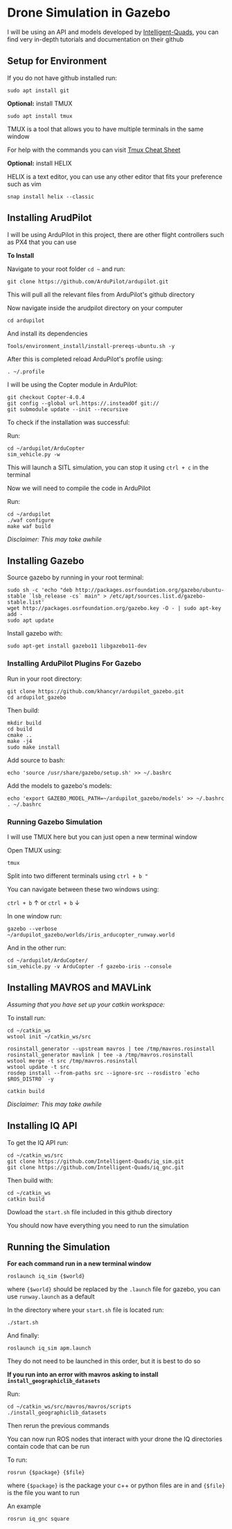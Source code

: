 # Drone Simulation in Gazebo

I will be using an API and models developed by [Intelligent-Quads](https://github.com/Intelligent-Quads), you can find very in-depth tutorials and documentation on their github


## Setup for Environment

If you do not have github installed run:

```
sudo apt install git
```

**Optional:** install TMUX

```
sudo apt install tmux
```

TMUX is a tool that allows you to have multiple terminals in the same window

For help with the commands you can visit [Tmux Cheat Sheet](https://tmuxcheatsheet.com/)

**Optional:** install HELIX

HELIX is a text editor, you can use any other editor that fits your preference such as vim

```
snap install helix --classic
```


## Installing ArudPilot

I will be using ArduPilot in this project, there are other flight controllers such as PX4 that you can use

**To Install**

Navigate to your root folder `cd ~` and run:

```
git clone https://github.com/ArduPilot/ardupilot.git
```

This will pull all the relevant files from ArduPilot's github directory

Now navigate inside the arudpilot directory on your computer

```
cd ardupilot
```

And install its dependencies

```
Tools/environment_install/install-prereqs-ubuntu.sh -y
```

After this is completed reload ArduPilot's profile using:

```
. ~/.profile
```

I will be using the Copter module in ArduPilot:

```
git checkout Copter-4.0.4
git config --global url.https://.insteadOf git://
git submodule update --init --recursive
```

To check if the installation was successful:

Run:

```
cd ~/ardupilot/ArduCopter
sim_vehicle.py -w
```

This will launch a SITL simulation, you can stop it using `ctrl + c` in the terminal


Now we will need to compile the code in ArduPilot

Run:
```
cd ~/ardupilot
./waf configure
make waf build
```

_Disclaimer: This may take awhile_

## Installing Gazebo

Source gazebo by running in your root terminal:

```
sudo sh -c 'echo "deb http://packages.osrfoundation.org/gazebo/ubuntu-stable `lsb_release -cs` main" > /etc/apt/sources.list.d/gazebo-stable.list'
wget http://packages.osrfoundation.org/gazebo.key -O - | sudo apt-key add -
sudo apt update
```

Install gazebo with:

```
sudo apt-get install gazebo11 libgazebo11-dev
```

### Installing ArduPilot Plugins For Gazebo

Run in your root directory:

```
git clone https://github.com/khancyr/ardupilot_gazebo.git
cd ardupilot_gazebo
```

Then build:

```
mkdir build
cd build
cmake ..
make -j4
sudo make install
```

Add source to bash:

```
echo 'source /usr/share/gazebo/setup.sh' >> ~/.bashrc
```

Add the models to gazebo's models:

```
echo 'export GAZEBO_MODEL_PATH=~/ardupilot_gazebo/models' >> ~/.bashrc
. ~/.bashrc
```

### Running Gazebo Simulation

I will use TMUX here but you can just open a new terminal window 

Open TMUX using:

```
tmux
```

Split into two different terminals using `ctrl + b "`

You can navigate between these two windows using:

`ctrl + b` &uarr; or `ctrl + b` &darr;

In one window run:

```
gazebo --verbose ~/ardupilot_gazebo/worlds/iris_arducopter_runway.world
```

And in the other run:

```
cd ~/ardupilot/ArduCopter/
sim_vehicle.py -v ArduCopter -f gazebo-iris --console
```

## Installing MAVROS and MAVLink

_Assuming that you have set up your catkin workspace:_


To install run:

```
cd ~/catkin_ws
wstool init ~/catkin_ws/src

rosinstall_generator --upstream mavros | tee /tmp/mavros.rosinstall
rosinstall_generator mavlink | tee -a /tmp/mavros.rosinstall
wstool merge -t src /tmp/mavros.rosinstall
wstool update -t src
rosdep install --from-paths src --ignore-src --rosdistro `echo $ROS_DISTRO` -y

catkin build
```

_Disclaimer: This may take awhile_

## Installing IQ API

To get the IQ API run:

```
cd ~/catkin_ws/src
git clone https://github.com/Intelligent-Quads/iq_sim.git
git clone https://github.com/Intelligent-Quads/iq_gnc.git
```

Then build with:

```
cd ~/catkin_ws
catkin build
```

Dowload the `start.sh` file included in this github directory

You should now have everything you need to run the simulation

## Running the Simulation

**For each command run in a new terminal window**

```
roslaunch iq_sim {$world}
```

where `{$world}` should be replaced by the `.launch` file for gazebo, you can use `runway.launch` as a default

In the directory where your `start.sh` file is located run:

```
./start.sh
```

And finally:

```
roslaunch iq_sim apm.launch
```

They do not need to be launched in this order, but it is best to do so

**If you run into an error with mavros asking to install `install_geographiclib_datasets`**

Run:

```
cd ~/catkin_ws/src/mavros/mavros/scripts
./install_geographiclib_datasets
```

Then rerun the previous commands

You can now run ROS nodes that interact with your drone the IQ directories contain code that can be run 

To run:

```
rosrun {$package} {$file}
```

where `{$package}` is the package your c++ or python files are in and `{$file}` is the file you want to run

An example

```
rosrun iq_gnc square
```

